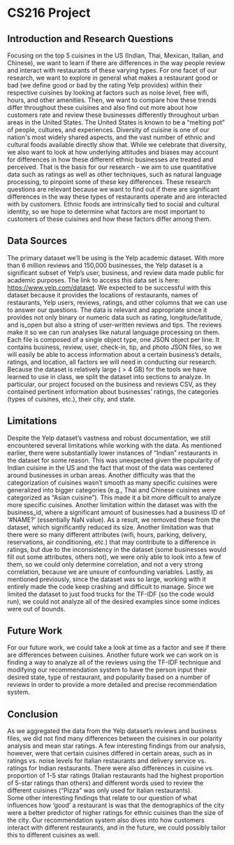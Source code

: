 # CS216 Project



## Introduction and Research Questions 
Focusing on the top 5 cuisines in the US (Indian, Thai, Mexican, Italian, and Chinese), we want to learn if there are differences in the way people review and interact with restaurants of these varying types. For one facet of our research, we want to explore in general what makes a restaurant good or bad (we define good or bad by the rating Yelp provides) within their respective cuisines by looking at factors such as noise level, free wifi, hours, and other amenities. Then, we want to compare how these trends differ throughout these cuisines and also find out more about how customers rate and review these businesses differently throughout urban areas in the United States. The United States is known to be a “melting pot” of people, cultures, and experiences. Diversity of cuisine is one of our nation's most widely shared aspects, and the vast number of ethnic and cultural foods available directly show that. While we celebrate that diversity, we also want to look at how underlying attitudes and biases may account for differences in how these different ethnic businesses are treated and perceived. That is the basis for our research - we aim to use quantitative data such as ratings as well as other techniques, such as natural language processing, to pinpoint some of these key differences. These research questions are relevant because we want to find out if there are significant differences in the way these types of restaurants operate and are interacted with by customers. Ethnic foods are intrinsically tied to social and cultural identity, so we hope to determine what factors are most important to customers of these cuisines and how these factors differ among them. 

## Data Sources 
The primary dataset we’ll be using is the Yelp academic dataset. With more than 6 million reviews and 150,000 businesses, the Yelp dataset is a significant subset of Yelp’s user, business, and review data made public for academic purposes. The link to access this data set is here: https://www.yelp.com/dataset. We expected to be successful with this dataset because it provides the locations of restaurants, names of restaurants, Yelp users, reviews, ratings, and other columns that we can use to answer our questions. The data is relevant and appropriate since it provides not only binary or numeric data such as rating, longitude/latitude, and is_open but also a string of user-written reviews and tips. The reviews make it so we can run analyses like natural language processing on them. Each file is composed of a single object type, one JSON object per line. It contains business, review, user, check-in, tip, and photo JSON files, so we will easily be able to access information about a certain business’s details, ratings, and location, all factors we will need in conducting our research. Because the dataset is relatively large ( > 4 GB) for the tools we have learned to use in class, we split the dataset into sections to analyze. In particular, our project focused on the business and reviews CSV, as they contained pertinent information about businesses’ ratings, the categories (types of cuisines, etc.), their city, and state. 

## Limitations
Despite the Yelp dataset’s vastness and robust documentation, we still encountered several limitations while working with the data. As mentioned earlier, there were substantially lower instances of “Indian” restaurants in the dataset for some reason. This was unexpected given the popularity of Indian cuisine in the US and the fact that most of the data was centered around businesses in urban areas. 
Another difficulty was that the categorization of cuisines wasn’t smooth as many specific cuisines were generalized into bigger categories (e.g., Thai and Chinese cuisines were categorized as “Asian cuisine”). This made it a bit more difficult to analyze more specific cuisines. Another limitation within the dataset was with the business_id, where a significant amount of businesses had a business ID of ‘#NAME?’ (essentially NaN value). As a result, we removed these from the dataset, which significantly reduced its size. 
Another limitation was that there were so many different attributes (wifi, hours, parking, delivery, reservations, air conditioning, etc.) that may contribute to a difference in ratings, but due to the inconsistency in the dataset (some businesses would fill out some attributes, others not), we were only able to look into a few of them, so we could only determine correlation, and not a very strong correlation, because we are unsure of confounding variables. 
Lastly, as mentioned previously, since the dataset was so large, working with it entirely made the code keep crashing and difficult to manage. Since we limited the dataset to just food trucks for the TF-IDF (so the code would run), we could not analyze all of the desired examples since some indices were out of bounds. 


## Future Work
For our future work, we could take a look at time as a factor and see if there are differences between cuisines. Another future work we can work on is finding a way to analyze all of the reviews using the TF-IDF technique and modifying our recommendation system to have the person input their desired state, type of restaurant, and popularity based on a number of reviews in order to provide a more detailed and precise recommendation system.

## Conclusion
As we aggregated the data from the Yelp dataset’s reviews and business files, we did not find many differences between the cuisines in our polarity analysis and mean star ratings. A few interesting findings from our analysis, however, were that certain cuisines differed in certain areas, such as in ratings vs. noise levels for Italian restaurants and delivery service vs. ratings for Indian restaurants. There were also differences in cuisine vs. proportion of 1-5 star ratings (Italian restaurants had the highest proportion of 5-star ratings than others) and different words used to review the different cuisines (“Pizza” was only used for Italian restaurants).  
Some other interesting findings that relate to our question of what influences how ‘good’ a restaurant is was that the demographics of the city were a better predictor of higher ratings for ethnic cuisines than the size of the city. Our recommendation system also dives into how customers interact with different restaurants, and in the future, we could possibly tailor this to different cuisines as well.


